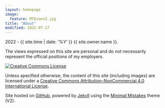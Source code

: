 ```yaml
---
layout: homepage
image:
  feature: MTEvans2.jpg
title: "About"
modified: 2022-07-17
---
```


<span><i class="fa fa-creative-commons"></i> 2022 - {{ site.time | date: '%Y' }} {{ site.owner.name }}.</span>

The views expressed on this site are personal and do not necessarily represent the official positions of my employers.

<a rel="license" href="http://creativecommons.org/licenses/by-nc/4.0/"><img alt="Creative Commons License" style="border-width:0" src="https://i.creativecommons.org/l/by-nc/4.0/88x31.png" /></a><br />

Unless specified otherwise, the content of this site (including images) are licensed under a [Creative Commons Attribution-NonCommercial 4.0 International License](http://creativecommons.org/licenses/by-nc/4.0/).

Site hosted on <a href="https://pages.github.com/" rel="nofollow"> GitHub</a>, powered by <a href="http://jekyllrb.com" rel="nofollow"> Jekyll</a> using the <a href="https://mademistakes.com/work/minimal-mistakes-jekyll-theme/" rel="nofollow">Minimal Mistakes</a> theme (V2).

<!-- ### About the used photos: -->
<!-- * [Homepage]({{ site.url }}/images/fm-header-1.jpg): Lake La’nga Co and Lake Mapam Yumco near Mount Kailash (Tibet) -->
<!--* [Research]({{ site.url }}/images/fm-header-2.jpg): Field work at Zhadang Glacier (Tibet)-->
<!--* [Publications]({{ site.url }}/images/fm-header-3.jpg): Watzespitze seen from the Steinbock pass (Austrian Alps)-->
<!--* [Software]({{ site.url }}/images/fm-header-5.jpg): Prins Karls Forland (Svalbard)-->
<!--* [CV]({{ site.url }}/images/fm-header-9.jpg): Dolomites, Italy-->
<!--* [Posts]({{ site.url }}/images/fm-header-6.jpg): Valley on the way to Naimona’nyi Glacier (Tibet)-->
<!--* [Team]({{ site.url }}/images/fm-header-7.jpg): Landmannalaugar, Iceland-->
<!--* [About]({{ site.url }}/images/fm-header-8.jpg): Pyrenees, France -->
